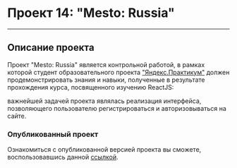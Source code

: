 # Проект 14: "Mesto: Russia"
______

## Описание проекта
Проект "Mesto: Russia" является контрольной работой, в рамках которой студент
образовательного проекта ["Яндекс.Практикум"](https://praktikum.yandex.ru/)
должен продемонстрировать знания и навыки, полученные в результате прохождения
курса, посвященного изучению ReactJS:

важнейшей задачей проекта являлась реализация интерфейса, позволяющего
пользователю регистрироваться и авторизовываться на сайте.

### Опубликованный проект
Ознакомиться с опубликованной версией проекта вы сможете, воспользовавшись
данной [ссылкой](https://eranosyaneduard.github.io/react-mesto-auth/).
